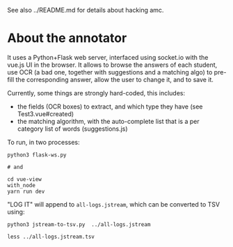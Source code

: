 
See also ../README.md for details about hacking amc.




# About the annotator

It uses a Python+Flask web server, interfaced using socket.io with the vue.js UI in the browser.
It allows to browse the answers of each student, use OCR (a bad one, together with suggestions and a matching algo) to pre-fill the corresponding answer, allow the user to change it, and to save it.

Currently, some things are strongly hard-coded, this includes:
- the fields (OCR boxes) to extract, and which type they have (see Test3.vue#created)
- the matching algorithm, with the auto-complete list that is a per category list of words (suggestions.js)

To run, in two processes:

~~~
python3 flask-ws.py

# and

cd vue-view
with_node
yarn run dev
~~~

"LOG IT" will append to `all-logs.jstream`, which can be converted to TSV using:

~~~
python3 jstream-to-tsv.py  ../all-logs.jstream

less ../all-logs.jstream.tsv
~~~
